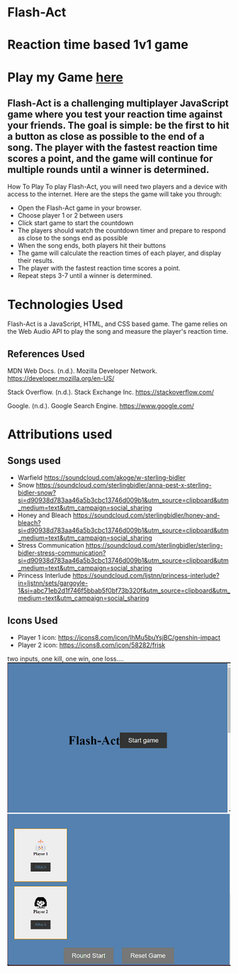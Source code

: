 # Flash-Act
# Reaction time based 1v1 game

# Play my Game [here](https://flash-act.netlify.app/)

## Flash-Act is a challenging multiplayer JavaScript game where you test your reaction time against your friends. The goal is simple: be the first to hit a button as close as possible to the end of a song. The player with the fastest reaction time scores a point, and the game will continue for multiple rounds until a winner is determined.

How To Play
To play Flash-Act, you will need two players and a device with access to the internet. Here are the steps the game will take you through:

- Open the Flash-Act game in your browser.
- Choose player 1 or 2 between users
- Click start game to start the countdown
- The players should watch the countdown timer and prepare to respond as close to the songs end as possible
- When the song ends, both players hit their buttons
- The game will calculate the reaction times of each player, and display their results.
- The player with the fastest reaction time scores a point.
- Repeat steps 3-7 until a winner is determined.


# Technologies Used
Flash-Act is a JavaScript, HTML, and CSS based game. The game relies on the Web Audio API to play the song and measure the player's reaction time.

## References Used

MDN Web Docs. (n.d.). Mozilla Developer Network. https://developer.mozilla.org/en-US/

Stack Overflow. (n.d.). Stack Exchange Inc. https://stackoverflow.com/

Google. (n.d.). Google Search Engine. https://www.google.com/

# Attributions used
## Songs used
- Warfield https://soundcloud.com/akoge/w-sterling-bidler
- Snow https://soundcloud.com/sterlingbidler/anna-pest-x-sterling-bidler-snow?si=d90938d783aa46a5b3cbc13746d009b1&utm_source=clipboard&utm_medium=text&utm_campaign=social_sharing
- Honey and Bleach https://soundcloud.com/sterlingbidler/honey-and-bleach?si=d90938d783aa46a5b3cbc13746d009b1&utm_source=clipboard&utm_medium=text&utm_campaign=social_sharing
- Stress Communication https://soundcloud.com/sterlingbidler/sterling-bidler-stress-communication?si=d90938d783aa46a5b3cbc13746d009b1&utm_source=clipboard&utm_medium=text&utm_campaign=social_sharing
- Princess Interlude https://soundcloud.com/ljstnn/princess-interlude?in=ljstnn/sets/gargoyle-1&si=abc71eb2d1f746f5bbab5f0bf73b320f&utm_source=clipboard&utm_medium=text&utm_campaign=social_sharing

## Icons Used 
- Player 1 icon: https://icons8.com/icon/lhMu5buYsjBC/genshin-impact
- Player 2 icon: https://icons8.com/icon/58282/frisk

two inputs, one kill, one win, one loss....
![Alt text](./Assets/Images/2023-04-07.png)
![Alt text](./Assets/Images/2023-04-07%20(1).png)
